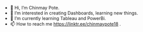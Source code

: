 - 👋 Hi, I’m Chinmay Pote.
- 👀 I’m interested in creating Dashboards, learning new things.
- 🌱 I’m currently learning Tableau and PowerBi.
- 📫 How to reach me https://linktr.ee/chinmaypote18 .

<!---
chinmaypote18/chinmaypote18 is a ✨ special ✨ repository because its `README.md` (this file) appears on your GitHub profile.
You can click the Preview link to take a look at your changes.
--->
